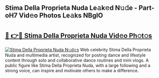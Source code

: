 ## Stima Della Proprieta Nuda Le𝚊k𝚎d N𝚞𝚍e - Part-oH7 Vid𝚎o Photos Le𝚊ks NBglO

# <h2><a href="http://fbezly.evod.top/?m=Stima+Della+Proprieta+Nuda">🔗 👉🔴 Stima Della Proprieta Nuda Vid𝚎o Ph𝚘t𝚘s</a></h2>

[![Stima Della Proprieta Nuda N𝚞d𝚎s](https://i.imgur.com/8V9OHl7.gif)](http://fbezly.evod.top/?m=Stima+Della+Proprieta+Nuda)
Web celebrity Stima Della Proprieta Nuda and multimedia artist, recognized for posting dance and lifestyle content through solo and collaborative dance routines and mini vlogs. A public figure like Stima Della Proprieta Nuda, with a large following and a strong voice, can inspire and motivate others to make a difference. 
